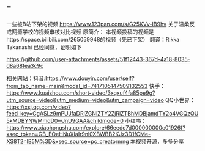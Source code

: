 # -
一些被B站下架的视频
https://www.123pan.com/s/G25KVv-IB9hv 关于温柔反戒网瘾学校的视频审核对比视频
原简介：
本视频投稿的视频是https://space.bilibili.com/265059948的视频（先已下架）
翻译：Rikka Takanashi 已经同意，证明如下

https://github.com/user-attachments/assets/51f12443-367d-4a18-8035-d8a68fea3c9c

相关网站：抖音:https://www.douyin.com/user/self?from_tab_name=main&modal_id=7417105147509132553
快手：https://www.kuaishou.com/short-video/3xqxuf4fa85pe9g?utm_source=video&utm_medium=video&utm_campaign=video
QQ小世界：https://xsj.qq.com/video?feed_key=CgASLz9mPUJfaDRjZGNlZTY2ZjRlZTBhMDBjamdTY2o4VGQzQU5kMDBYNWMmdD0wJnU9GAA&childmode=0
小红书：https://www.xiaohongshu.com/explore/66eedc7d000000000c01926f?xsec_token=GB_EOeHNuXIaIr9nl0XBWBB2KJz3D1fCMe-XS8T2nIB5M%3D&xsec_source=pc_creatormng 
本视频开源，多多分享
